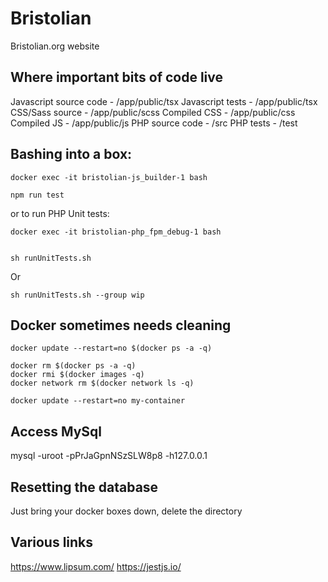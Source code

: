# Bristolian

Bristolian.org website


## Where important bits of code live

Javascript source code - /app/public/tsx
Javascript tests - /app/public/tsx
CSS/Sass source - /app/public/scss
Compiled CSS - /app/public/css
Compiled JS - /app/public/js
PHP source code - /src
PHP tests - /test


## Bashing into a box:

```
docker exec -it bristolian-js_builder-1 bash

npm run test
```



or to run PHP Unit tests:

```
docker exec -it bristolian-php_fpm_debug-1 bash


sh runUnitTests.sh
```

Or
```
sh runUnitTests.sh --group wip
```

## Docker sometimes needs cleaning

```
docker update --restart=no $(docker ps -a -q)

docker rm $(docker ps -a -q)
docker rmi $(docker images -q)
docker network rm $(docker network ls -q)

docker update --restart=no my-container
```


## Access MySql

mysql -uroot -pPrJaGpnNSzSLW8p8 -h127.0.0.1

## Resetting the database

Just bring your docker boxes down, delete the directory 

## Various links

https://www.lipsum.com/
https://jestjs.io/

